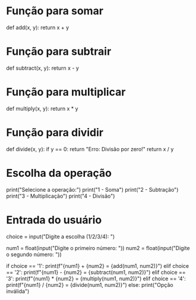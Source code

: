 # Função para somar
def add(x, y):
    return x + y

# Função para subtrair
def subtract(x, y):
    return x - y

# Função para multiplicar
def multiply(x, y):
    return x * y

# Função para dividir
def divide(x, y):
    if y == 0:
        return "Erro: Divisão por zero!"
    return x / y

# Escolha da operação
print("Selecione a operação:")
print("1 - Soma")
print("2 - Subtração")
print("3 - Multiplicação")
print("4 - Divisão")

# Entrada do usuário
choice = input("Digite a escolha (1/2/3/4): ")

num1 = float(input("Digite o primeiro número: "))
num2 = float(input("Digite o segundo número: "))

if choice == '1':
    print(f"{num1} + {num2} = {add(num1, num2)}")
elif choice == '2':
    print(f"{num1} - {num2} = {subtract(num1, num2)}")
elif choice == '3':
    print(f"{num1} * {num2} = {multiply(num1, num2)}")
elif choice == '4':
    print(f"{num1} / {num2} = {divide(num1, num2)}")
else:
    print("Opção inválida")
